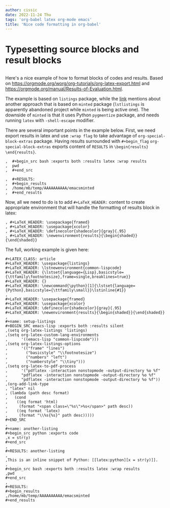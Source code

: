 ```yaml
---
author: cissic
date: 2022-11-24 Thu
tags: 'org-babel latex org-mode emacs'
title: 'Nice code formatting in org-babel'
---
```



# Typesetting source blocks and result blocks


## 

Here's a nice example of how to format blocks of codes and results.
Based on <https://orgmode.org/worg/org-tutorials/org-latex-export.html>
and <https://orgmode.org/manual/Results-of-Evaluation.html>.

The example is based on `listings` package, while the [link](file:///home/mb/projects/cissic.github.io/mysource/public-notes-org/2022-11-24-nice-code/orglistings.md) mentions about another approach that 
is based on `minted` package (`lstlistings` is apparently abandoned project while `minted` is
being active one). The downside of `minted` is that it uses Python `pygmentize` package,
and needs running `latex` with `-shell-escape` modifier.

There are several important points in the example below. First, we need export results in latex
and use `:wrap flag` to take advantage of `org-special-block-extras` package. 
Having results surrounded with `#+begin_flag`  `org-special-block-extras` exports
content of `RESULTS` in `\begin{results} \end{results}`.

    ,  #+begin_src bash :exports both :results latex :wrap results
    ,  pwd
    ,  #+end_src
    
    ,  #+RESULTS:
    ,  #+begin_results
    ,  /home/mb/temp/AAAAAAAAAA/emacsminted
    ,  #+end_results

Now, all we need to do is to add `#+LaTeX_HEADER:` content to create appropriate 
environment that will handle the formatting of results block in latex:

    , #+LaTeX_HEADER: \usepackage{framed}
    , #+LaTeX_HEADER: \usepackage{xcolor}
    , #+LaTeX_HEADER: \definecolor{shadecolor}{gray}{.95}
    , #+LaTeX_HEADER: \newenvironment{results}{\begin{shaded}}{\end{shaded}}

The full, working example is given here:

    
    #+LATEX_CLASS: article
    #+LaTeX_HEADER: \usepackage{listings}
    #+LaTeX_HEADER: \lstnewenvironment{common-lispcode}
    #+LaTeX_HEADER: {\lstset{language={Lisp},basicstyle={\ttfamily\footnotesize},frame=single,breaklines=true}}
    #+LaTeX_HEADER: {}
    #+LaTeX_HEADER: \newcommand{\python}[1]{\lstset{language={Python},basicstyle={\ttfamily\small}}\lstinline{#1}}
    ,
    #+LaTeX_HEADER: \usepackage{framed}
    #+LaTeX_HEADER: \usepackage{xcolor}
    #+LaTeX_HEADER: \definecolor{shadecolor}{gray}{.95}
    #+LaTeX_HEADER: \newenvironment{results}{\begin{shaded}}{\end{shaded}}
    ,
    #+name: setup-listings
    #+BEGIN_SRC emacs-lisp :exports both :results silent
    ,(setq org-latex-listings 'listings)
    ,(setq org-latex-custom-lang-environments
    ,      '((emacs-lisp "common-lispcode")))
    ,(setq org-latex-listings-options
    ,      '(("frame" "lines")
    ,        ("basicstyle" "\\footnotesize")
    ,        ("numbers" "left")
    ,        ("numberstyle" "\\tiny")))
    ,(setq org-latex-to-pdf-process
    ,      '("pdflatex -interaction nonstopmode -output-directory %o %f"
    ,      "pdflatex -interaction nonstopmode -output-directory %o %f"
    ,      "pdflatex -interaction nonstopmode -output-directory %o %f"))
    ,(org-add-link-type
    , "latex" nil
    , (lambda (path desc format)
    ,   (cond
    ,    ((eq format 'html)
    ,     (format "<span class=\"%s\">%s</span>" path desc))
    ,    ((eq format 'latex)
    ,     (format "\\%s{%s}" path desc)))))
    #+END_SRC
    ,
    #+name: another-listing
    #+begin_src python :exports code
    ,x = str(y)
    #+end_src
    ,
    #+RESULTS: another-listing
    ,
    ,This is an inline snippet of Python: [[latex:python][x = str(y)]].
    ,
    #+begin_src bash :exports both :results latex :wrap results
    ,pwd
    #+end_src
    ,
    #+RESULTS:
    #+begin_results
    ,/home/mb/temp/AAAAAAAAAA/emacsminted
    #+end_results

